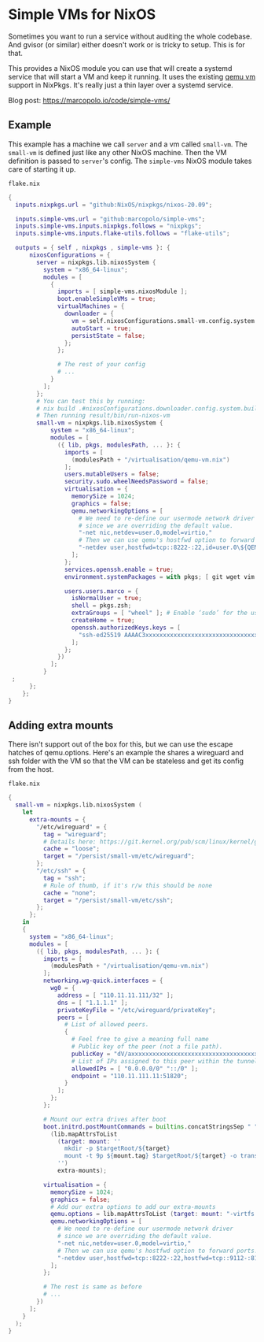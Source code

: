 # Simple VMs for NixOS

Sometimes you want to run a service without auditing the whole codebase. And
gvisor (or similar) either doesn't work or is tricky to setup. This is for that.

This provides a NixOS module you can use that will create a systemd service that
will start a VM and keep it running. It uses the existing [qemu
vm](https://github.com/NixOS/nixpkgs/blob/master/nixos/modules/virtualisation/qemu-vm.nix)
support in NixPkgs. It's really just a thin layer over a systemd service.

Blog post: https://marcopolo.io/code/simple-vms/

## Example

This example has a machine we call `server` and a vm called `small-vm`. The
`small-vm` is defined just like any other NixOS machine. Then the VM definition
is passed to `server`'s config. The `simple-vms` NixOS module takes care of
starting it up.

`flake.nix`
```nix
{
  inputs.nixpkgs.url = "github:NixOS/nixpkgs/nixos-20.09";

  inputs.simple-vms.url = "github:marcopolo/simple-vms";
  inputs.simple-vms.inputs.nixpkgs.follows = "nixpkgs";
  inputs.simple-vms.inputs.flake-utils.follows = "flake-utils";

  outputs = { self , nixpkgs , simple-vms }: {
      nixosConfigurations = {
        server = nixpkgs.lib.nixosSystem {
          system = "x86_64-linux";
          modules = [
            {
              imports = [ simple-vms.nixosModule ];
              boot.enableSimpleVMs = true;
              virtualMachines = {
                downloader = {
                  vm = self.nixosConfigurations.small-vm.config.system.build.vm;
                  autoStart = true;
                  persistState = false;
                };
              };

              # The rest of your config
              # ...
            }
          ];
        };
        # You can test this by running:
        # nix build .#nixosConfigurations.downloader.config.system.build.vm  
        # Then running result/bin/run-nixos-vm
        small-vm = nixpkgs.lib.nixosSystem {
            system = "x86_64-linux";
            modules = [
              ({ lib, pkgs, modulesPath, ... }: {
                imports = [
                  (modulesPath + "/virtualisation/qemu-vm.nix")
                ];
                users.mutableUsers = false;
                security.sudo.wheelNeedsPassword = false;
                virtualisation = {
                  memorySize = 1024;
                  graphics = false;
                  qemu.networkingOptions = [
                    # We need to re-define our usermode network driver
                    # since we are overriding the default value.
                    "-net nic,netdev=user.0,model=virtio,"
                    # Then we can use qemu's hostfwd option to forward ports.
                    "-netdev user,hostfwd=tcp::8222-:22,id=user.0\${QEMU_NET_OPTS:+,$QEMU_NET_OPTS}"
                  ];
                };
                services.openssh.enable = true;
                environment.systemPackages = with pkgs; [ git wget vim zsh htop ];

                users.users.marco = {
                  isNormalUser = true;
                  shell = pkgs.zsh;
                  extraGroups = [ "wheel" ]; # Enable ‘sudo’ for the user.
                  createHome = true;
                  openssh.authorizedKeys.keys = [
                    "ssh-ed25519 AAAAC3xxxxxxxxxxxxxxxxxxxxxxxxxxxxxxxxxxxxxxxxxxxxxxxxxxxxxxxxxxxxx7 marco@server"
                  ];
                };
              })
            ];
          }
 ;
      };
    };
}

```

## Adding extra mounts

There isn't support out of the box for this, but we can use the escape hatches
of qemu.options. Here's an example the shares a wireguard and ssh folder with
the VM so that the VM can be stateless and get its config from the host.


`flake.nix`
```nix
{
  small-vm = nixpkgs.lib.nixosSystem (
    let
      extra-mounts = {
        "/etc/wireguard" = {
          tag = "wireguard";
          # Details here: https://git.kernel.org/pub/scm/linux/kernel/git/torvalds/linux.git/plain/Documentation/filesystems/9p.rst
          cache = "loose";
          target = "/persist/small-vm/etc/wireguard";
        };
        "/etc/ssh" = {
          tag = "ssh";
          # Rule of thumb, if it's r/w this should be none
          cache = "none";
          target = "/persist/small-vm/etc/ssh";
        };
      };
    in
    {
      system = "x86_64-linux";
      modules = [
        ({ lib, pkgs, modulesPath, ... }: {
          imports = [
            (modulesPath + "/virtualisation/qemu-vm.nix")
          ];
          networking.wg-quick.interfaces = {
            wg0 = {
              address = [ "110.11.11.111/32" ];
              dns = [ "1.1.1.1" ];
              privateKeyFile = "/etc/wireguard/privateKey";
              peers = [
                # List of allowed peers.
                {
                  # Feel free to give a meaning full name
                  # Public key of the peer (not a file path).
                  publicKey = "dV/axxxxxxxxxxxxxxxxxxxxxxxxxxxxxxxxxxxxxxM=";
                  # List of IPs assigned to this peer within the tunnel subnet. Used to configure routing.
                  allowedIPs = [ "0.0.0.0/0" "::/0" ];
                  endpoint = "110.11.111.11:51820";
                }
              ];
            };
          };

          # Mount our extra drives after boot
          boot.initrd.postMountCommands = builtins.concatStringsSep " "
            (lib.mapAttrsToList
              (target: mount: ''
                mkdir -p $targetRoot/${target}
                mount -t 9p ${mount.tag} $targetRoot/${target} -o trans=virtio,version=9p2000.L,cache=${mount.cache}
              '')
              extra-mounts);

          virtualisation = {
            memorySize = 1024;
            graphics = false;
            # Add our extra options to add our extra-mounts
            qemu.options = lib.mapAttrsToList (target: mount: "-virtfs local,path=${builtins.toString mount.target},security_model=none,mount_tag=${mount.tag}") extra-mounts;
            qemu.networkingOptions = [
              # We need to re-define our usermode network driver
              # since we are overriding the default value.
              "-net nic,netdev=user.0,model=virtio,"
              # Then we can use qemu's hostfwd option to forward ports.
              "-netdev user,hostfwd=tcp::8222-:22,hostfwd=tcp::9112-:8112,id=user.0\${QEMU_NET_OPTS:+,$QEMU_NET_OPTS}"
            ];
          };

          # The rest is same as before
          # ...
        })
      ];
    }
  );
}
```
